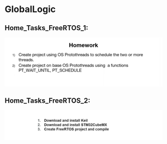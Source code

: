 # GlobalLogic

 ## Home_Tasks_FreeRTOS_1:
![](https://github.com/GolinskiyKonstantin/GlobalLogic/blob/FreeRTOS/Home_Tasks_FreeRTOS_1/Home_Tasks_FreeRTOS_1.png)

 ## Home_Tasks_FreeRTOS_2:
![](https://github.com/GolinskiyKonstantin/GlobalLogic/blob/FreeRTOS/Home_Tasks_FreeRTOS_2/Home_Tasks_FreeRTOS_2.png)

